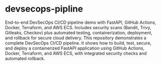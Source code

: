 # devsecops-pipline
End-to-end DevSecOps CI/CD pipeline demo with FastAPI, GitHub Actions, Docker, Terraform, and AWS ECS. Includes security scans (Bandit, Trivy, Gitleaks, Checkov) plus automated testing, containerization, deployment, and rollback for secure cloud delivery.
This repository demonstrates a complete DevSecOps CI/CD pipeline. It shows how to build, test, secure, and deploy a containerized FastAPI application using GitHub Actions, Docker, Terraform, and AWS ECS, with integrated security checks and automated rollback.
